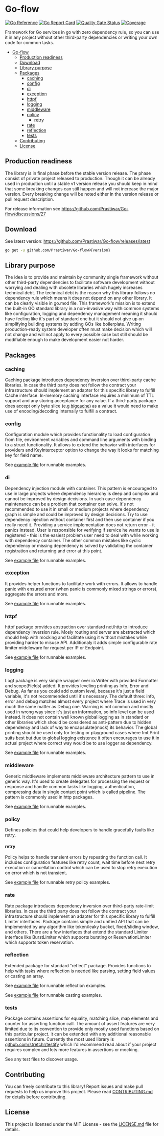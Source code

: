 # Go-flow

[![Go Reference](https://pkg.go.dev/badge/github.com/Prastiwar/go-flow.svg)](https://pkg.go.dev/github.com/Prastiwar/Go-flow)
[![Go Report Card](https://goreportcard.com/badge/github.com/oklahomer/go-sarah)](https://goreportcard.com/report/github.com/Prastiwar/Go-flow)
[![Quality Gate Status](https://sonarcloud.io/api/project_badges/measure?project=Prastiwar_Go-flow&metric=alert_status)](https://sonarcloud.io/summary/new_code?id=Prastiwar_Go-flow)
[![Coverage](https://sonarcloud.io/api/project_badges/measure?project=Prastiwar_Go-flow&metric=coverage)](https://sonarcloud.io/summary/new_code?id=Prastiwar_Go-flow)

Framework for Go services in go with zero dependency rule, so you can use it in any project without other third-party dependencies or writing your own code for common tasks.

- [Go-flow](#go-flow)
  - [Production readiness](#production-readiness)
  - [Download](#download)
  - [Library purpose](#library-purpose)
  - [Packages](#packages)
    - [caching](#caching)
    - [config](#config)
    - [di](#di)
    - [exception](#exception)
    - [httpf](#httpf)
    - [logging](#logging)
    - [middleware](#middleware)
    - [policy](#policy)
      - [retry](#retry)
    - [rate](#rate)
    - [reflection](#reflection)
    - [tests](#tests)
  - [Contributing](#contributing)
  - [License](#license)

## Production readiness

The library is in final phase before the stable version release. The phase consist of private project released to production. Though it can be already used in production until a stable v1 version release you should keep in mind that some breaking changes can still happen and will not increase the major version. Every breaking change will be noted either in the version release or pull request description.

For release information see https://github.com/Prastiwar/Go-flow/discussions/27

## Download

See latest version: https://github.com/Prastiwar/Go-flow/releases/latest

```bash
go get -u github.com/Prastiwar/Go-flow@{version}
```

## Library purpose

The idea is to provide and maintain by community single framework without other third-party dependencies to facilitate software development without worrying and dealing with obsolete libraries which hugely increases technical debt.
The technical debt is the reason why this library follows no dependency rule which means it does not depend on any other library. It can be clearly visible in go.mod file.
This framework's mission is to extend the built-in GO standard library in a non-invasive way with common systems like configuration, logging and dependency management
meaning it should have feeling like it's part of standard one but it should not give up on simplifying building systems by adding GOs like boilerplate.
Writing production-ready system developer often must make decision which will not change and will not apply to every possible case but still should be modifiable enough to make development easier not harder.

## Packages

### caching

Caching package introduces dependency inversion over third-party cache libraries. In case the third party does not follow the contract your infrastructure should implement an adapter for this specific library to fulfill Cache interface. In-memory caching interface requires a minimum of TTL support and any storing acceptance for any value. If a third-party package does accept only byte slice (e.g [bigcache](https://github.com/allegro/bigcache)) as a value it would need to make use of encoding/decoding internally to fulfill a contract.

### config

Configuration module which provides functionality to load configuration from file, environment variables and command line arguments with binding to a struct functionality.
It allows to extend the behavior with interfaces for providers and KeyInterceptor option to change the way it looks for matching key for field name.

See [example file](config/example_test.go) for runnable examples.

### di

Dependency injection module with container. This pattern is encouraged to use in large projects where dependency hierarchy is deep and complex and cannot be improved by design decisions.
In such case dependency maintenance can be a problem that container can solve.
It's not recommended to use it in small or medium projects where dependency graph is simple and could be improved by design decisions.
Try to use dependency injection without container first and then use container if you really need it.
Providing a service implementation does not return error - it panics instead. User is responsible for verifying if service he wants to use is registered - this is the easiest problem user need to deal with
while working with dependency container. The other common mistakes like cyclic dependency or missing dependency is solved by validating the container registration and returning and error at this point.

See [example file](di/example_test.go) for runnable examples.

### exception

It provides helper functions to facilitate work with errors. It allows to handle panic with ensured error (when panic is commonly mixed strings or errors), aggregate the errors and more.

See [example file](exception/example_test.go) for runnable examples.

### httpf

httpf package provides abstraction over standard net/http to introduce dependency inversion rule. Mosly routing and server are abstracted which should help with mocking and facilitate using it without mistakes while providing harder to misuse API.
Additionaly it adds simple configurable rate limiter middleware for request per IP or Endpoint.

See [example file](httpf/example_test.go) for runnable examples.

### logging

Logf package is very simple wrapper over io.Writer with provided Formatter and scope(Fields) added. It provides leveling printing as Info, Error and Debug.
As far as you could add custom level, because it's just a field variable, it's not recommended until it's necessary.
The default three: info, error and debug matches almost every project where Trace is used in very much the same matter as Debug one.
Warning is not common and mostly used in wrong way since it's just an information, so info level can be used instead. It does not contain well known global logging as in standard or other libraries
which should be considered as anti-pattern due to hidden dependency and lack of way to encapsulate(mock) its behavior.
The global printing should be used only for testing or playground cases where fmt.Print suits best but due to global logging existence it often encourages to use it in actual project where correct way would be to use logger as dependency.

See [example file](logf/example_test.go) for runnable examples.

### middleware

Generic middleware implements middleware architecture pattern to use in generic way. It's used to create delegates for processing the request or response and handle common tasks like
logging, authentication, compressing data in single contact point which is called pipeline. The pattern is commonly used in http packages.

See [example file](middleware/example_test.go) for runnable examples.

### policy

Defines policies that could help developers to handle gracefully faults like retry.

#### retry

Policy helps to handle transient errors by repeating the function call. It includes configuration features like retry count, wait time before next retry execution or cancellation control which can be used to stop retry execution on error which is not transient.

See [example file](policy/retry/example_test.go) for runnable retry policy examples.

### rate

Rate package introduces dependency inversion over third-party rate-limit libraries. In case the third party does not follow the contract your infrastructure should implement an adapter for this specific library to fulfill Limiter interfaces.
Package contains simple and unified API that can be implemented by any algorithm like token/leaky bucket, fixed/sliding window, and others. There are a few interfaces that extend the standard Limiter interface like BurstLimiter which supports bursting or ReservationLimiter which supports token reservation.

### reflection

Extended package for standard "reflect" package. Provides functions to help with tasks where reflection is needed like parsing, setting field values or casting an array.

See [example file](reflection/example_test.go) for runnable reflection examples.

See [example file](reflection/cast/example_test.go) for runnable casting examples.

### tests

Package contains assertions for equality, matching slice, map elements and counter for asserting function call. The amount of assert features are very limited due to its convention to provide only mostly used functions based on this particular project. It can be extended with any additional reasonable assertions in future. Currently the most used library is [github.com/stretchr/testify](https://github.com/stretchr/testify/) which I'd recommend read about if your project requires complex and lots more features in assertions or mocking.

See any test files to discover usage.

## Contributing

You can freely contribute to this library! Report issues and make pull requests to help us improve this project.
Please read [CONTRIBUTING.md](https://github.com/Prastiwar/Go-Flow/blob/main/.github/CONTRIBUTING.md) for details before contributing.

## License

This project is licensed under the MIT License - see the [LICENSE.md](https://github.com/Prastiwar/Go-Flow/blob/main/LICENSE) file for details.

